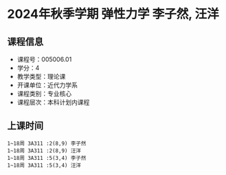 # 2024年秋季学期 弹性力学 李子然, 汪洋






## 课程信息

- 课程号：005006.01
- 学分：4
- 教学类型：理论课
- 开课单位：近代力学系
- 课程类别：专业核心
- 课程层次：本科计划内课程

## 上课时间

```
1~18周 3A311 :2(8,9) 李子然
1~18周 3A311 :2(8,9) 汪洋
1~18周 3A311 :5(3,4) 李子然
1~18周 3A311 :5(3,4) 汪洋
```

